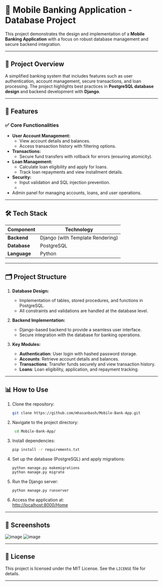 
# 🌟 **Mobile Banking Application - Database Project**

This project demonstrates the design and implementation of a **Mobile Banking Application** with a focus on robust database management and secure backend integration.

---

## 📂 **Project Overview**
A simplified banking system that includes features such as user authentication, account management, secure transactions, and loan processing. The project highlights best practices in **PostgreSQL database design** and backend development with **Django**.

---

## 🚀 **Features**

### ✅ **Core Functionalities**
- **User Account Management:**
  - View account details and balances.
  - Access transaction history with filtering options.
- **Transactions:**
  - Secure fund transfers with rollback for errors (ensuring atomicity).
- **Loan Management:**
  - Calculate loan eligibility and apply for loans.
  - Track loan repayments and view installment details.
- **Security:**
  - Input validation and SQL injection prevention.
  - 
- Admin panel for managing accounts, loans, and user operations.

---

## 🛠️ **Tech Stack**

| **Component**      | **Technology**  |
|---------------------|-----------------|
| **Backend**         | Django (with Template Rendering) |
| **Database**        | PostgreSQL     |
| **Language**        | Python         |

---

## 🗂️ **Project Structure**

1. **Database Design:**  
   - Implementation of tables, stored procedures, and functions in PostgreSQL.  
   - All constraints and validations are handled at the database level.

2. **Backend Implementation:**  
   - Django-based backend to provide a seamless user interface.  
   - Secure integration with the database for banking operations.

3. **Key Modules:**
   - **Authentication**: User login with hashed password storage.
   - **Accounts**: Retrieve account details and balances.
   - **Transactions**: Transfer funds securely and view transaction history.
   - **Loans**: Loan eligibility, application, and repayment tracking.

---

## 📊 **How to Use**

1. Clone the repository:  
   ```bash
   git clone https://github.com/mhasanbash/Mobile-Bank-App.git
   ```

2. Navigate to the project directory:  
   ```bash
    cd Mobile-Bank-App/
   ```

3. Install dependencies:  
   ```bash
   pip install -r requirements.txt
   ```

4. Set up the database (PostgreSQL) and apply migrations:  
   ```bash
   python manage.py makemigrations
   python manage.py migrate
   ```

5. Run the Django server:  
   ```bash
   python manage.py runserver
   ```

6. Access the application at:  
   [http://localhost:8000/Home](http://localhost:8000/Home)

---

## 🎨 **Screenshots**
![image](https://github.com/user-attachments/assets/84919cdf-f3ba-4e52-bd38-a3858474c329)
![image](https://github.com/user-attachments/assets/4369911f-b7b9-4d35-9982-0bf878c44938)


---

## 📝 **License**
This project is licensed under the MIT License. See the `LICENSE` file for details.

---

